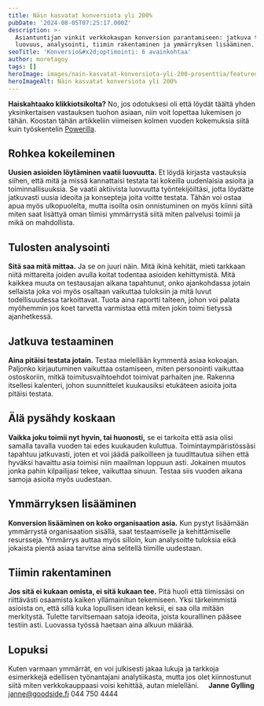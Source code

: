 ```yaml
---
title: Näin kasvatat konversiota yli 200%
pubDate: '2024-08-05T07:25:17.000Z'
description: >-
  Asiantuntijan vinkit verkkokaupan konversion parantamiseen: jatkuva testaus,
  luovuus, analysointi, tiimin rakentaminen ja ymmärryksen lisääminen.
seoTitle: 'Konversio&#x2d;optimointi: 6 avainkohtaa'
author: moretagoy
tags: []
heroImage: images/nain-kasvatat-konversiota-yli-200-prosenttia/featured.png
heroImageAlt: Näin kasvatat konversiota yli 200%
---
```


**Haiskahtaako klikkiotsikolta?** No, jos odotuksesi oli että löydät täältä yhden yksinkertaisen vastauksen tuohon asiaan, niin voit lopettaa lukemisen jo tähän. Koostan tähän artikkeliin viimeisen kolmen vuoden kokemuksia siitä kuin työskentelin [Powerilla](https://www.power.fi).

## Rohkea kokeileminen

**Uusien asioiden löytäminen vaatii luovuutta.** Et löydä kirjasta vastauksia siihen, että mitä ja missä kannattaisi testata tai kokeilla uudenlaisia asioita ja toiminnallisuuksia. Se vaatii aktiivista luovuutta työntekijöiltäsi, jotta löydätte jatkuvasti uusia ideoita ja konsepteja joita voitte testata. Tähän voi ostaa apua myös ulkopuolelta, mutta isoilta osin onnistuminen on myös kiinni siitä miten saat lisättyä oman tiimisi ymmärrystä siitä miten palvelusi toimii ja mikä on mahdollista.

## Tulosten analysointi

**Sitä saa mitä mittaa.** Ja se on juuri näin. Mitä ikinä kehität, mieti tarkkaan niitä mittareita joiden avulla koitat todentaa asioiden kehittymistä. Mitä kaikkea muuta on testausajan aikana tapahtunut, onko ajankohdassa jotain sellaista joka voi myös osaltaan vaikuttaa tuloksiin ja mitä luvut todellisuudessa tarkoittavat. Tuota aina raportti talteen, johon voi palata myöhemmin jos koet tarvetta varmistaa että miten jokin toimi tietyssä ajanhetkessä.

## Jatkuva testaaminen

**Aina pitäisi testata jotain.** Testaa mielellään kymmentä asiaa kokoajan. Paljonko kirjautuminen vaikuttaa ostamiseen, miten personointi vaikuttaa ostoskoriin, mitkä toimitusvaihtoehdot toimivat parhaiten jne. Rakenna itsellesi kalenteri, johon suunnittelet kuukausiksi etukäteen asioita joita pitäisi testata.

## Älä pysähdy koskaan

**Vaikka joku toimii nyt hyvin, tai huonosti,** se ei tarkoita että asia olisi samalla tavalla vuoden tai edes kuukauden kuluttua. Toimintaympäristössäsi tapahtuu jatkuvasti, joten et voi jäädä paikoilleen ja tuudittautua siihen että hyväksi havaittu asia toimisi niin maailman loppuun asti. Jokainen muutos jonka pahin kilpailijasi tekee, vaikuttaa sinuun. Testaa siis vuoden aikana samoja asioita myös uudestaan.

## Ymmärryksen lisääminen

**Konversion lisääminen on koko organisaation asia.** Kun pystyt lisäämään ymmärrystä organisaation sisällä, saat testaamiselle ja kehittämiselle resursseja. Ymmärrys auttaa myös silloin, kun analysoitte tuloksia eikä jokaista pientä asiaa tarvitse aina selitellä tiimille uudestaan.

## Tiimin rakentaminen

**Jos sitä ei kukaan omista, ei sitä kukaan tee.** Pitä huoli että tiimissäsi on riittävästi osaamista kaiken yllämainitun tekemiseen. Yksi tärkeimmistä asioista on, että sillä kuka lopullisen idean keksii, ei saa olla mitään merkitystä. Tulette tarvitsemaan satoja ideoita, joista kourallinen pääsee testiin asti. Luovassa työssä haetaan aina alkuun määrää.

## Lopuksi

Kuten varmaan ymmärrät, en voi julkisesti jakaa lukuja ja tarkkoja esimerkkejä edellisen työnantajani analytiikasta, mutta jos olet kiinnostunut siitä miten verkkokauppaasi voisi kehittää, autan mielelläni.     **Janne Gylling** janne@goodside.fi 044 750 4444